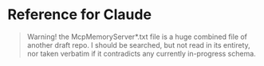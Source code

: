 # Reference for Claude

> Warning! the McpMemoryServer*.txt file is a huge combined file of another draft repo. 
> I should be searched, but not read in its entirety, nor taken verbatim if it contradicts any currently in-progress schema.
